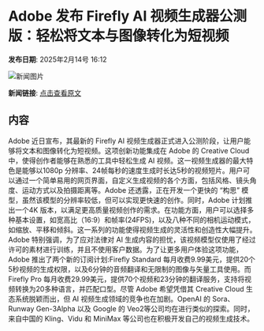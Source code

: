 # Adobe 发布 Firefly AI 视频生成器公测版：轻松将文本与图像转化为短视频

**发布日期**: 2025年2月14号 16:12

![新闻图片](https://upload.chinaz.com/2025/0214/6387514630617347764579552.png)

**新闻链接**: [点击查看原文](https://www.aibase.com/zh/news/15391)

## 内容

Adobe 近日宣布，其最新的 Firefly AI 视频生成器正式进入公测阶段，让用户能够将文本和图像转化为短视频。这项创新功能集成在 Adobe 的 Creative Cloud 中，使得创作者能够在熟悉的工具中轻松生成 AI 视频。这一视频生成器的最大特色是能够以1080p 分辨率、24帧每秒的速度生成时长达5秒的视频短片。用户可以通过一个简单易用的网页界面，自定义生成视频的各个方面，包括风格、镜头角度、运动方式以及拍摄距离等。Adobe 还透露，正在开发一个更快的 “构思” 模型，虽然该模型的分辨率较低，但可以实现更快速的创作。同时，Adobe 计划推出一个4K 版本，以满足更高质量视频创作的需求。在功能方面，用户可以选择多种基本设置，如宽高比（16:9）和帧率(24FPS)，以及八种不同的相机运动模式，如缩放、平移和倾斜。这一系列的功能使得视频生成的灵活性和创造性大幅提升。Adobe 特别强调，为了应对法律对 AI 生成内容的担忧，该视频模型仅使用了经过许可的素材进行训练，并且不使用客户数据。为了让更多用户体验这项功能，Adobe 推出了两个新的订阅计划:Firefly Standard 每月收费9.99美元，提供20个5秒视频的生成权限，以及6分钟的音频翻译和无限制的图像与矢量工具使用。而 Firefly Pro 每月收费29.99美元，提供70个视频和23分钟的翻译服务，支持将视频转换为20多种语言，并匹配口型。尽管 Adobe 希望凭借其 Creative Cloud 生态系统脱颖而出，但 AI 视频生成领域的竞争也在加剧。OpenAI 的 Sora、Runway Gen-3Alpha 以及 Google 的 Veo2等公司均在进行类似的探索。同时，来自中国的 Kling、Vidu 和 MiniMax 等公司也在积极开发自己的视频生成技术。
